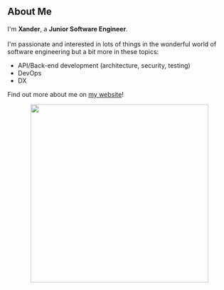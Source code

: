 ## About Me
<div>
 I'm <b>Xander</b>, a <b>Junior Software Engineer</b>.<br><br>
 I'm passionate and interested in lots of things in the wonderful world of software engineering but a bit more in these topics:
 <ul>
  <li>API/Back-end development (architecture, security, testing)</li>
  <li>DevOps</li>
  <li>DX</li>
 </ul>


Find out more about me on <a href="https://xdoubleu.com">my website</a>!<br>

<p align="center">
 <img height="400" src="https://i.redd.it/neverhappenedtoanyoneright-v0-0sluprg8pvfb1.png?s=d0b31988aad55fd30e308005aa5d979c72e8bb33">
</p>

</div>
